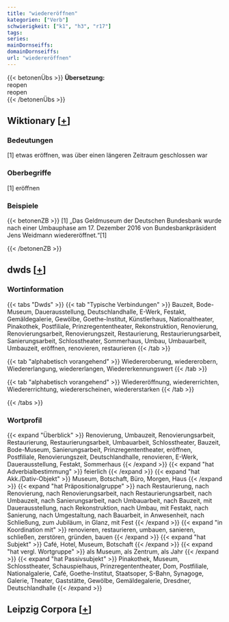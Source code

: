 ```yaml
---
title: "wiedereröffnen"
kategorien: ["Verb"]
schwierigkeit: ["k1", "h3", "r17"]
tags:
series:
mainDornseiffs:
domainDornseiffs:
url: "wiedereröffnen"
---
```


{{< betonenÜbs >}}
**Übersetzung:**  
reopen  
reopen  
{{< /betonenÜbs >}}

## Wiktionary [[+](https://de.wiktionary.org/wiki/wiedereröffnen)]

### Bedeutungen
[1] etwas eröffnen, was über einen längeren Zeitraum geschlossen war  

### Oberbegriffe
[1] eröffnen  

### Beispiele
{{< betonenZB >}}
[1] „Das Geldmuseum der Deutschen Bundesbank wurde nach einer Umbauphase am 17. Dezember 2016 von Bundesbankpräsident Jens Weidmann wiedereröffnet.“[1]  

{{< /betonenZB >}}


## dwds [[+](https://www.dwds.de/wb/wiedereröffnen)]

### Wortinformation
{{< tabs "Dwds" >}}
{{< tab "Typische Verbindungen" >}}
Bauzeit, Bode-Museum, Dauerausstellung, Deutschlandhalle, E-Werk, Festakt, Gemäldegalerie, Gewölbe, Goethe-Institut, Künstlerhaus, Nationaltheater, Pinakothek, Postfiliale, Prinzregententheater, Rekonstruktion, Renovierung, Renovierungsarbeit, Renovierungszeit, Restaurierung, Restaurierungsarbeit, Sanierungsarbeit, Schlosstheater, Sommerhaus, Umbau, Umbauarbeit, Umbauzeit, eröffnen, renovieren, restaurieren
{{< /tab >}}

{{< tab "alphabetisch vorangehend" >}}
Wiedereroberung, wiedererobern, Wiedererlangung, wiedererlangen, Wiedererkennungswert
{{< /tab >}}

{{< tab "alphabetisch vorangehend" >}}
Wiedereröffnung, wiedererrichten, Wiedererrichtung, wiedererscheinen, wiedererstarken
{{< /tab >}}

{{< /tabs >}}

### Wortprofil
{{< expand "Überblick" >}} Renovierung, Umbauzeit, Renovierungsarbeit, Restaurierung, Restaurierungsarbeit, Umbauarbeit, Schlosstheater, Bauzeit, Bode-Museum, Sanierungsarbeit, Prinzregententheater, eröffnen, Postfiliale, Renovierungszeit, Deutschlandhalle, renovieren, E-Werk, Dauerausstellung, Festakt, Sommerhaus {{< /expand >}}
{{< expand "hat Adverbialbestimmung" >}} feierlich {{< /expand >}}
{{< expand "hat Akk./Dativ-Objekt" >}} Museum, Botschaft, Büro, Morgen, Haus {{< /expand >}}
{{< expand "hat Präpositionalgruppe" >}} nach Restaurierung, nach Renovierung, nach Renovierungsarbeit, nach Restaurierungsarbeit, nach Umbauzeit, nach Sanierungsarbeit, nach Umbauarbeit, nach Bauzeit, mit Dauerausstellung, nach Rekonstruktion, nach Umbau, mit Festakt, nach Sanierung, nach Umgestaltung, nach Bauarbeit, in Anwesenheit, nach Schließung, zum Jubiläum, in Glanz, mit Fest {{< /expand >}}
{{< expand "in Koordination mit" >}} renovieren, restaurieren, umbauen, sanieren, schließen, zerstören, gründen, bauen {{< /expand >}}
{{< expand "hat Subjekt" >}} Café, Hotel, Museum, Botschaft {{< /expand >}}
{{< expand "hat vergl. Wortgruppe" >}} als Museum, als Zentrum, als Jahr {{< /expand >}}
{{< expand "hat Passivsubjekt" >}} Pinakothek, Museum, Schlosstheater, Schauspielhaus, Prinzregententheater, Dom, Postfiliale, Nationalgalerie, Café, Goethe-Institut, Staatsoper, S-Bahn, Synagoge, Galerie, Theater, Gaststätte, Gewölbe, Gemäldegalerie, Dresdner, Deutschlandhalle {{< /expand >}}

## Leipzig Corpora [[+](https://corpora.uni-leipzig.de/en/res?word=wiedereröffnen&corpusId=deu_newscrawl-public_2018)]

